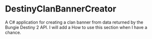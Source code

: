 # DestinyClanBannerCreator
A C# application for creating a clan banner from data returned by the Bungie Destiny 2 API.
I will add a How to use this section when I have a chance.

